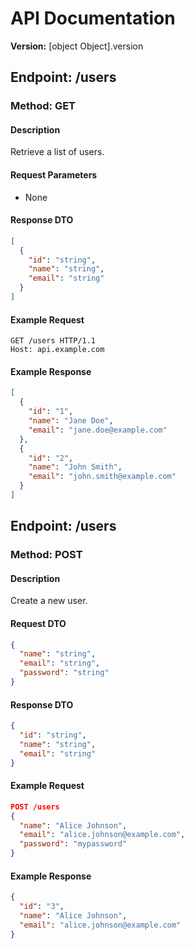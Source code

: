 # API Documentation

**Version:** [object Object].version

## Endpoint: /users

### Method: GET

#### Description
Retrieve a list of users.

#### Request Parameters
- None

#### Response DTO
```json
[
  {
    "id": "string",
    "name": "string",
    "email": "string"
  }
]
```

#### Example Request
```
GET /users HTTP/1.1
Host: api.example.com
```

#### Example Response
```json
[
  {
    "id": "1",
    "name": "Jane Doe",
    "email": "jane.doe@example.com"
  },
  {
    "id": "2",
    "name": "John Smith",
    "email": "john.smith@example.com"
  }
]
```

## Endpoint: /users

### Method: POST

#### Description
Create a new user.

#### Request DTO
```json
{
  "name": "string",
  "email": "string",
  "password": "string"
}
```

#### Response DTO
```json
{
  "id": "string",
  "name": "string",
  "email": "string"
}
```

#### Example Request
```json
POST /users
{
  "name": "Alice Johnson",
  "email": "alice.johnson@example.com",
  "password": "mypassword"
}
```

#### Example Response
```json
{
  "id": "3",
  "name": "Alice Johnson",
  "email": "alice.johnson@example.com"
}
```
